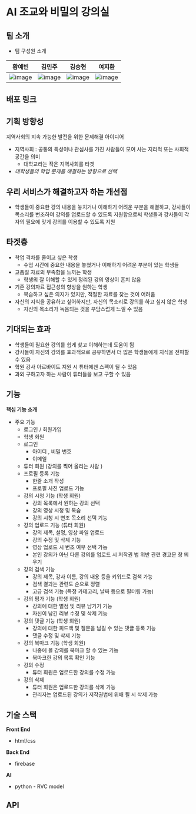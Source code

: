 # AI 조교와 비밀의 강의실

팀 소개
-------
* 팀 구성원 소개

|황예빈|김민주|김승현|여지환|
|-----|------|-----|-----|
|![image](https://github.com/GNB-hackathon/AI-Classroom-FrontEnd/assets/137675779/22200123-5423-4a9b-96ed-cf3803d8946d)|![image](https://github.com/GNB-hackathon/AI-Classroom-FrontEnd/assets/137675779/22200123-5423-4a9b-96ed-cf3803d8946d)|![image](https://github.com/GNB-hackathon/AI-Classroom-FrontEnd/assets/137675779/9a724c22-3772-4133-9c85-0a8951e7a18c)|![image](https://github.com/GNB-hackathon/AI-Classroom-FrontEnd/assets/137675779/22200123-5423-4a9b-96ed-cf3803d8946d)|


배포 링크
------


기획 방향성
---------------------------------

지역사회의 지속 가능한 발전을 위한 문제해결 아이디어
- 지역사회 : 공통의 특성이나 관심사를 가진 사람들이 모여 사는 지리적 또는 사회적 공간을 의미
  - 대학교라는 작은 지역사회를 타겟
- *대학생들의 학업 문제를 해결하는 방향으로 선택*

우리 서비스가 해결하고자 하는 개선점
----------------------------------

- 학생들이 중요한 강의 내용을 놓치거나 이해하기 어려운 부분을 해결하고, 강사들이 목소리를 변조하여 강의를 업로드할 수 있도록 지원함으로써 학생들과 강사들이 각자의 필요에 맞게 강의를 이용할 수 있도록 지원

타겟층
------
- 학업 격차를 줄이고 싶은 학생
  - 수업 시간에 중요한 내용을 놓쳤거나 이해하기 어려운 부분이 있는 학생들
- 고품질 자료의 부족함을 느끼는 학생
  - 학생의 잘 이해할 수 있게 정리된 강의 영상이 흔치 않음
- 기존 강의자료 접근성의 향상을 원하는 학생
  - 복습하고 싶은 의지가 있지만, 적절한 자료를 찾는 것이 어려움
- 자신의 지식을 공유하고 싶어하지만, 자신의 목소리로 강의를 하고 싶지 않은 학생
  - 자신의 목소리가 녹음되는 것을 부담스럽게 느낄 수 있음

기대되는 효과
------------

- 학생들이 필요한 강의를 쉽게 찾고 이해하는데 도움이 됨
- 강사들이 자신의 강의를 효과적으로 공유하면서 더 많은 학생들에게 지식을 전파할 수 있음
- 학원 강사 아르바이트 지원 시 튜터에겐 스펙이 될 수 있음
- 과외 구하고자 하는 사람이 튜터들을 보고 구할 수 있음

기능
------
**핵심 기능 소개**

* 주요 기능
  - 로그인 / 회원가입
  - 학생 회원
  - 로그인
      - 아이디 , 비밀 번호
      - 이메일
  - 튜터 회원 (강의를 찍어 올리는 사람 )
  - 프로필 등록 기능
      - 한줄 소개 작성
      - 프로필 사진 업로드 기능
  - 강의 시청 기능 (학생 회원)
      - 강의 목록에서 원하는 강의 선택
      - 강의 영상 시청 및 복습
      - 강의 시청 시 변조 목소리 선택 기능
  - 강의 업로드 기능 (튜터 회원)
      - 강의 제목, 설명, 영상 파일 업로드
      - 강의 수정 및 삭제 기능
      - 영상 업로드 시 변조 여부 선택 가능
      - 본인 강의가 아닌 다른 강의를 업로드 시 저작권 법 위반 관련 경고문 창 띄우기
  - 강의 검색 기능
      - 강의 제목, 강사 이름, 강의 내용 등을 키워드로 검색 가능
      - 검색 결과는 관련도 순으로 정렬
      - 고급 검색 기능 (특정 카테고리, 날짜 등으로 필터링 가능)
  - 강의 평가 기능 (학생 회원)
      - 강의에 대한 별점 및 리뷰 남기기 기능
      - 자신이 남긴 리뷰 수정 및 삭제 기능
  - 강의 댓글 기능 (학생 회원)
      - 강의에 대한 피드백 및 질문을 남길 수 있는 댓글 등록 기능
      - 댓글 수정 및 삭제 기능
  - 강의 북마크 기능 (학생 회원)
      - 나중에 볼 강의를 북마크 할 수 있는 기능
      - 북마크한 강의 목록 확인 기능
  - 강의 수정
      - 튜터 회원은 업로드한 강의를 수정 가능
  - 강의 삭제
      - 튜터 회원은 업로드한 강의를 삭제 가능
      - 관리자는 업로드된 강의가 저작권법에 위배 될 시 삭제 가능 


기술 스택
--------

**Front End**
* html/css

**Back End**
* firebase

**AI**
* python - RVC model



API
---




